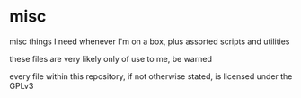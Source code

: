 # misc
misc things I need whenever I'm on a box, plus assorted scripts and utilities

these files are very likely only of use to me, be warned

every file within this repository, if not otherwise stated, is licensed under the GPLv3
